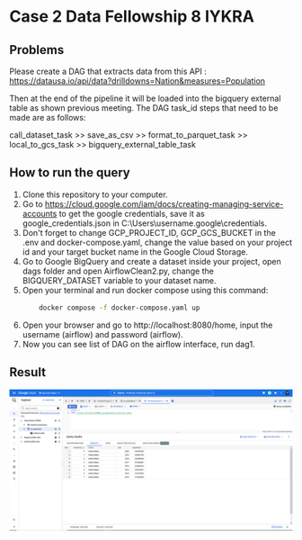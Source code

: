 # Case 2 Data Fellowship 8 IYKRA

## Problems
Please create a DAG that extracts data from this API :
https://datausa.io/api/data?drilldowns=Nation&measures=Population

Then at the end of the pipeline it will be loaded into the bigquery external table as shown
previous meeting. The DAG task_id steps that need to be made are as follows:

call_dataset_task >> save_as_csv >> format_to_parquet_task >> local_to_gcs_task >>
bigquery_external_table_task

## How to run the query
1. Clone this repository to your computer.
2. Go to https://cloud.google.com/iam/docs/creating-managing-service-accounts to get the google credentials, save it as google_credentials.json in  C:\Users\username\.google\credentials.
3. Don't forget to change GCP_PROJECT_ID, GCP_GCS_BUCKET in the .env and docker-compose.yaml, change the value based on your project id and your target bucket name in the Google Cloud Storage.
4. Go to Google BigQuery and create a dataset inside your project, open dags folder and open AirflowClean2.py, change the BIGQUERY_DATASET variable to your dataset name.
5. Open your terminal and run docker compose using this command:
    ``` bash
        docker compose -f docker-compose.yaml up
    ```
6. Open your browser and go to http://localhost:8080/home, input the username (airflow) and password (airflow).
7. Now you can see list of DAG on the airflow interface, run dag1.

## Result
 ![](query_result1.png)